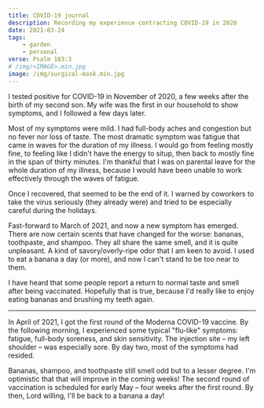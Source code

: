 ```yaml
---
title: COVID-19 journal
description: Recording my experience contracting COVID-19 in 2020
date: 2021-03-24
tags:
    - garden
    - personal
verse: Psalm 103:3
# /img/<IMAGE>.min.jpg
image: /img/surgical-mask.min.jpg
---
```


I tested positive for COVID-19 in November of 2020, a few weeks after the birth of my second son. My wife was the first in our household to show symptoms, and I followed a few days later.

Most of my symptoms were mild. I had full-body aches and congestion but no fever nor loss of taste. The most dramatic symptom was fatigue that came in waves for the duration of my illness. I would go from feeling mostly fine, to feeling like I didn't have the energy to situp, then back to mostly fine in the span of thirty minutes. I'm thankful that I was on parental leave for the whole duration of my illness, because I would have been unable to work effectively through the waves of fatigue.

Once I recovered, that seemed to be the end of it. I warned by coworkers to take the virus seriously (they already were) and tried to be especially careful during the holidays.

Fast-forward to March of 2021, and now a new symptom has emerged. There are now certain scents that have changed for the worse: bananas, toothpaste, and shampoo. They all share the same smell, and it is quite unpleasant. A kind of savory/overly-ripe odor that I am keen to avoid. I used to eat a banana a day (or more), and now I can't stand to be too near to them.

I have heard that some people report a return to normal taste and smell after being vaccinated. Hopefully that is true, because I'd really like to enjoy eating bananas and brushing my teeth again.

---

In April of 2021, I got the first round of the Moderna COVID-19 vaccine. By the following morning, I experienced some typical "flu-like" symptoms: fatigue, full-body soreness, and skin sensitivity. The injection site – my left shoulder – was especially sore. By day two, most of the symptoms had resided.

Bananas, shampoo, and toothpaste still smell odd but to a lesser degree. I'm optimistic that that will improve in the coming weeks! The second round of vaccination is scheduled for early May – four weeks after the first round. By then, Lord willing, I'll be back to a banana a day!
